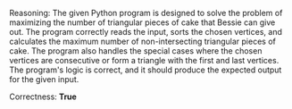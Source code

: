 Reasoning: The given Python program is designed to solve the problem of maximizing the number of triangular pieces of cake that Bessie can give out. The program correctly reads the input, sorts the chosen vertices, and calculates the maximum number of non-intersecting triangular pieces of cake. The program also handles the special cases where the chosen vertices are consecutive or form a triangle with the first and last vertices. The program's logic is correct, and it should produce the expected output for the given input.

Correctness: **True**